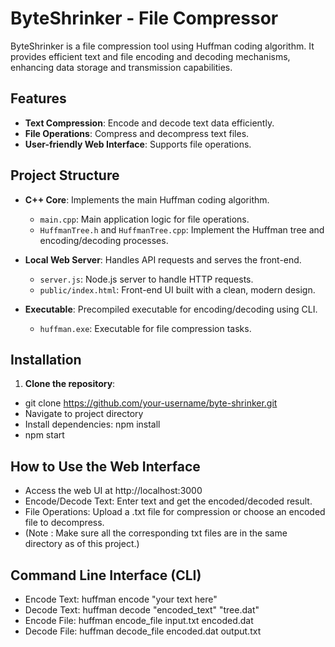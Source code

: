 # ByteShrinker - File Compressor

ByteShrinker is a file compression tool using Huffman coding algorithm. It provides efficient text and file encoding and decoding mechanisms, enhancing data storage and transmission capabilities.

## Features

- **Text Compression**: Encode and decode text data efficiently.
- **File Operations**: Compress and decompress text files.
- **User-friendly Web Interface**: Supports file operations.

## Project Structure

- **C++ Core**: Implements the main Huffman coding algorithm.
  - `main.cpp`: Main application logic for file operations.
  - `HuffmanTree.h` and `HuffmanTree.cpp`: Implement the Huffman tree and encoding/decoding processes.

- **Local Web Server**: Handles API requests and serves the front-end.
  - `server.js`: Node.js server to handle HTTP requests.
  - `public/index.html`: Front-end UI built with a clean, modern design.

- **Executable**: Precompiled executable for encoding/decoding using CLI.
  - `huffman.exe`: Executable for file compression tasks.

## Installation

1. **Clone the repository**:
  
  - git clone https://github.com/your-username/byte-shrinker.git
  - Navigate to project directory
  - Install dependencies: npm install
  - npm start

## How to Use the Web Interface

-  Access the web UI at http://localhost:3000
-  Encode/Decode Text: Enter text and get the encoded/decoded result.
-  File Operations: Upload a .txt file for compression or choose an encoded file to decompress.
-  (Note : Make sure all the corresponding txt files are in the same directory as of this project.)

## Command Line Interface (CLI)

-  Encode Text:   huffman encode "your text here"
-  Decode Text:   huffman decode "encoded_text" "tree.dat"
-  Encode File:   huffman encode_file input.txt encoded.dat
-  Decode File:   huffman decode_file encoded.dat output.txt
